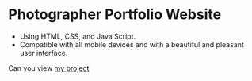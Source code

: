 # Photographer Portfolio Website
- Using HTML, CSS, and Java Script.
- Compatible with all mobile devices and with a beautiful and pleasant user interface.



Can you view [my project](https://panchenkonaz.github.io/responsive__clock/)


 

